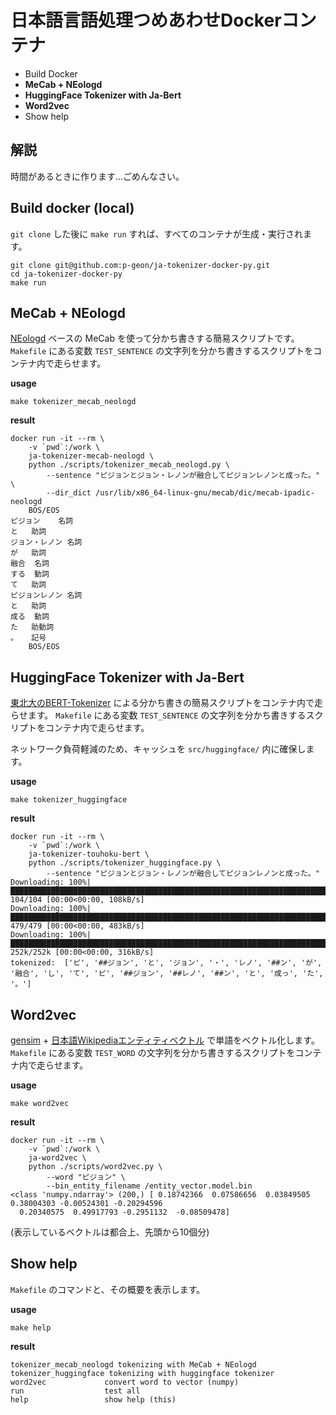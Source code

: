# 日本語言語処理つめあわせDockerコンテナ

<!-- - Docker HUB (TODO)-->
- Build Docker
- **MeCab + NEologd**
- **HuggingFace Tokenizer with Ja-Bert**
- **Word2vec**
- Show help

## 解説

時間があるときに作ります…ごめんなさい。

<!--
## Docker Hub (TODO)

https://hub.docker.com/repository/docker/hyperpigeon/ja-tokernizer-py

（DockerHub 経由で `git clone` せずに分かち書きできるようにしたい。まだやってないですごめんなさい）

```
docker pull hyperpigeon/ja-tokernizer-py
...
```
-->

## Build docker (local)

`git clone` した後に `make run` すれば、すべてのコンテナが生成・実行されます。

```
git clone git@github.com:p-geon/ja-tokenizer-docker-py.git
cd ja-tokenizer-docker-py
make run
```


## MeCab + NEologd

[NEologd](https://github.com/neologd/mecab-ipadic-neologd) ベースの MeCab を使って分かち書きする簡易スクリプトです。
`Makefile` にある変数 `TEST_SENTENCE` の文字列を分かち書きするスクリプトをコンテナ内で走らせます。

**usage**

```
make tokenizer_mecab_neologd
```

**result**

```
docker run -it --rm \
	-v `pwd`:/work \
	ja-tokenizer-mecab-neologd \
	python ./scripts/tokenizer_mecab_neologd.py \
		--sentence "ピジョンとジョン・レノンが融合してピジョンレノンと成った。" \
		--dir_dict /usr/lib/x86_64-linux-gnu/mecab/dic/mecab-ipadic-neologd
	BOS/EOS
ピジョン	名詞
と	助詞
ジョン・レノン	名詞
が	助詞
融合	名詞
する	動詞
て	助詞
ピジョンレノン	名詞
と	助詞
成る	動詞
た	助動詞
。	記号
	BOS/EOS
```


## HuggingFace Tokenizer with Ja-Bert

[東北大のBERT-Tokenizer](https://huggingface.co/cl-tohoku/bert-base-japanese) による分かち書きの簡易スクリプトをコンテナ内で走らせます。
`Makefile` にある変数 `TEST_SENTENCE` の文字列を分かち書きするスクリプトをコンテナ内で走らせます。

ネットワーク負荷軽減のため、キャッシュを `src/huggingface/` 内に確保します。

**usage**

```
make tokenizer_huggingface
```

**result**

```
docker run -it --rm \
	-v `pwd`:/work \
	ja-tokenizer-touhoku-bert \
	python ./scripts/tokenizer_huggingface.py \
		--sentence "ピジョンとジョン・レノンが融合してピジョンレノンと成った。"
Downloading: 100%|█████████████████████████████████████████████████████████████████████████████████████████████████████████████████████████████████████████████| 104/104 [00:00<00:00, 108kB/s]
Downloading: 100%|█████████████████████████████████████████████████████████████████████████████████████████████████████████████████████████████████████████████| 479/479 [00:00<00:00, 483kB/s]
Downloading: 100%|███████████████████████████████████████████████████████████████████████████████████████████████████████████████████████████████████████████| 252k/252k [00:00<00:00, 316kB/s]
tokenized:  ['ピ', '##ジョン', 'と', 'ジョン', '・', 'レノ', '##ン', 'が', '融合', 'し', 'て', 'ピ', '##ジョン', '##レノ', '##ン', 'と', '成っ', 'た', '。']
```


## Word2vec

[gensim](https://radimrehurek.com/gensim/) + [日本語Wikipediaエンティティベクトル](http://www.cl.ecei.tohoku.ac.jp/~m-suzuki/jawiki_vector/) で単語をベクトル化します。
`Makefile` にある変数 `TEST_WORD` の文字列を分かち書きするスクリプトをコンテナ内で走らせます。

**usage**

```
make word2vec
```

**result**

```
docker run -it --rm \
	-v `pwd`:/work \
	ja-word2vec \
	python ./scripts/word2vec.py \
		--word "ピジョン" \
		--bin_entity_filename /entity_vector.model.bin
<class 'numpy.ndarray'> (200,) [ 0.18742366  0.07586656  0.03849505  0.38004303 -0.00524301 -0.20294596
  0.20340575  0.49917793 -0.2951132  -0.08509478]
```

(表示しているベクトルは都合上、先頭から10個分)


## Show help

`Makefile` のコマンドと、その概要を表示します。

**usage**

```
make help
```

**result**

```
tokenizer_mecab_neologd tokenizing with MeCab + NEologd
tokenizer_huggingface tokenizing with huggingface tokenizer
word2vec             convert word to vector (numpy)
run                  test all
help                 show help (this)
```
